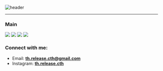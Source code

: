 ![header](https://capsule-render.vercel.app/api?type=waving&color=0:000,100:fff&height=300&section=header&text=th.release.cth&fontSize=90&fontColor=000)
<hr/>
<h3 align="left">Main</h3>
<div align="left">
  <img src="https://img.shields.io/badge/HTML5-E34F26?style=flat&logo=html5&logoColor=fff"/>
  <img src="https://img.shields.io/badge/CSS3-1572B6?style=flat&logo=css3&logoColor=fff"/>
  <img src="https://img.shields.io/badge/JavaScript-F7DF1E?style=flat&logo=JavaScript&logoColor=000"/>
  <img src="https://img.shields.io/badge/TypeScript-007ACC?style=flat&logo=TypeScript&logoColor=fff"/> 
</div>

<h3 align="left">Connect with me:</h3>
<p align="left">
  <ul>
    <li>
      Email: <a href="mailto: th.release.cth@gmail.com"><b>th.release.cth@gmail.com</b></a>
    </li>
    <li>
      Instagram: <a href="https://www.instagram.com/th.release.cth"><b>th.release.cth</b></a>
    </li>
  </ul>
</p>

